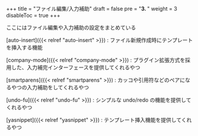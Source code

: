 +++
title = "ファイル編集/入力補助"
draft = false
pre = "<b>3. </b>"
weight = 3
disableToc = true
+++

ここにはファイル編集や入力補助の設定をまとめている

[auto-insert]({{< relref "auto-insert" >}})
: ファイル新規作成時にテンプレートを挿入する機能

[company-mode]({{< relref "company-mode" >}})
: プラグイン拡張方式を採用した、入力補完インターフェースを提供してくれるやつ

[smartparens]({{< relref "smartparens" >}})
: カッコや引用符などのペアになるやつの入力補助をしてくれるやつ

[undo-fu]({{< relref "undo-fu" >}})
: シンプルな undo/redo の機能を提供してくれるやつ

[yasnippet]({{< relref "yasnippet" >}})
: テンプレート挿入機能を提供してくれるやつ
